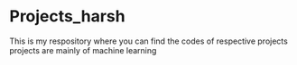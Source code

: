 # Projects_harsh
This is my respository where you can find the codes of respective projects
<br>
projects are mainly of machine learning
